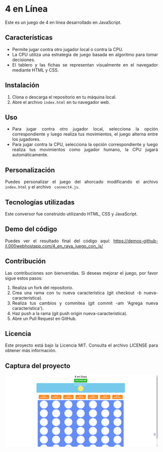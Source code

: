 <div align="justify">

  # 4 en Línea

Este es un juego de 4 en línea desarrollado en JavaScript.

## Características

- Permite jugar contra otro jugador local o contra la CPU.
- La CPU utiliza una estrategia de juego basada en algoritmo para tomar decisiones.
- El tablero y las fichas se representan visualmente en el navegador mediante HTML y CSS.

## Instalación

1. Clona o descarga el repositorio en tu máquina local.
2. Abre el archivo `index.html` en tu navegador web.

## Uso

- Para jugar contra otro jugador local, selecciona la opción correspondiente y luego realiza tus movimientos, el juego alterna entre los jugadores.
- Para jugar contra la CPU, selecciona la opción correspondiente y luego realiza tus movimientos como jugador humano, la CPU jugará automáticamente. 

 ## Personalización

Puedes personalizar el juego del ahorcado modificando el archivo `index.html` y el archivo ` connect4.js`.
  
## Tecnologías utilizadas

Este conversor fue construido utilizando HTML, CSS y JavaScript.

## Demo del código

Puedes ver el resultado final del código aquí: https://demos-github-jl.000webhostapp.com/4_en_raya_juego_con_js/
  
  
## Contribución

Las contribuciones son bienvenidas. Si deseas mejorar el juego, por favor sigue estos pasos:

1. Realiza un fork del repositorio.
2. Crea una rama con tu nueva característica (git checkout -b nueva-caracteristica).
3. Realiza tus cambios y commitea (git commit -am 'Agrega nueva característica').
4. Haz push a la rama (git push origin nueva-caracteristica).
5. Abre un Pull Request en GitHub.

## Licencia
Este proyecto está bajo la Licencia MIT. Consulta el archivo LICENSE para obtener más información.
  
## Captura del proyecto

![Captura del proyecto](SS.png)
  
  </div>
